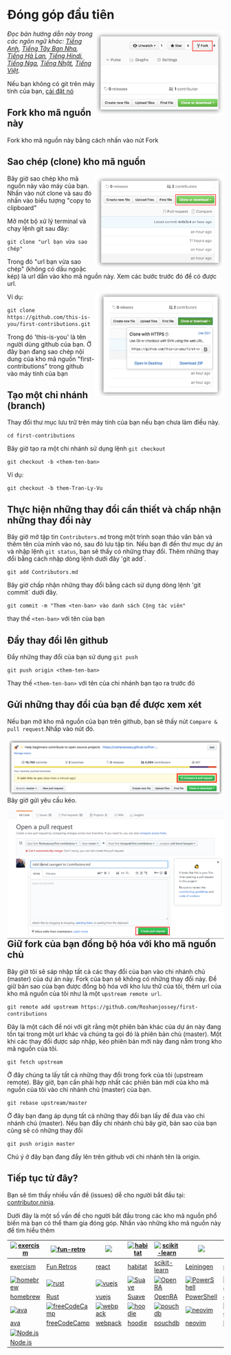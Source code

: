 # Đóng góp đầu tiên

<img align="right" width="300" src="assets/fork.png" alt="fork this repository" />  

*Đọc bản hướng dẵn này trong các ngôn ngữ khác:  [Tiếng Anh](README.md), [Tiếng Tây Ban Nha](README.es.md), [Tiếng Hà Lan](README.nl.md), [Tiếng Hindi](README.hi.md), [Tiếng Nga](README.ru.md), [Tiếng Nhật](README.ja.md), [Tiếng Việt](README.vn.md).*

Nếu bạn không có git trên máy tính của bạn, [ cài đặt nó ]( https://help.github.com/articles/set-up-git/ )

## Fork kho mã nguồn này

Fork kho mã nguồn này bằng cách nhấn vào nút Fork

## Sao chép (clone) kho mã nguồn

<img align="right" width="300" src="assets/clone.png" alt="clone this repository" />  

Bây giờ sao chép kho mã nguồn này vào máy của bạn. Nhấn vào nút clone và sau đó nhấn vào biểu tượng "copy to clipboard"

Mở một bộ xử lý terminal và chạy lệnh git sau đây:

```
git clone "url bạn vừa sao chép"
```
Trong đó "url bạn vừa sao chép" (không có dấu ngoặc kép) là url dẫn vào kho mã nguồn này. Xem các bước trước đó để có được url.

<img align="right" width="300" src="assets/copy-to-clipboard.png" alt="copy URL to clipboard" />

Ví dụ:
```
git clone https://github.com/this-is-you/first-contributions.git
```
Trong đó 'this-is-you' là tên người dùng github của bạn. Ở đây bạn đang sao chép nội dung của kho mã nguồn "first-contributions" trong github vào máy tính của bạn

## Tạo một chi nhánh (branch)

Thay đổi thư mục lưu trữ trên máy tính của bạn nếu bạn chưa làm điều này.

```
cd first-contributions
```
Bây giờ tạo ra một chi nhánh sử dụng lệnh `git checkout`
```
git checkout -b <them-ten-ban>
```

Ví dụ:
```
git checkout -b them-Tran-Ly-Vu
```

## Thực hiện những thay đổi cần thiết và chấp nhận những thay đổi này

Bây giờ mở tập tin `Contributors.md` trong một trình soạn thảo văn bản và thêm tên của mình vào nó, sau đó lưu tập tin. Nếu bạn đi đến thư mục dự án và nhập lệnh `git status`, bạn sẽ thấy có những thay đổi. Thêm những thay đổi bằng cách nhập dòng lệnh dưới đây 'git add`.
```
git add Contributors.md
```

Bây giờ chấp nhận những thay đổi bằng cách sử dụng dòng lệnh 'git commit` dưới đây.
```
git commit -m "Them <ten-ban> vào danh sách Cộng tác viên"
```
thay thế `<ten-ban>` với tên của bạn

## Đẩy thay đổi lên github

Đẩy những thay đổi của bạn sử dụng `git push`
```
git push origin <them-ten-ban>
```
Thay thế `<them-ten-ban>` với tên của chi nhánh bạn tạo ra trước đó

## Gửi những thay đổi của bạn để được xem xét

Nếu bạn mở kho mã nguồn của bạn trên github, bạn sẽ thấy nút `Compare & pull request`.Nhấp vào nút đó.

<img style="float: right;" src="assets/compare-and-pull.png" alt="create a pull request" />

Bây giờ gửi yêu cầu kéo.

<img style="float: right;" src="assets/submit-pull.png" alt="submit pull request" />

## Giữ fork của bạn đồng bộ hóa với kho mã nguồn chủ

Bây giờ tôi sẽ sáp nhập tất cả các thay đổi của bạn vào chi nhánh chủ (master) của dự án này. Fork của bạn sẽ không có những thay đổi này. Để giữ bản sao của bạn được đồng bộ hóa với kho lưu thữ của tôi, thêm url của kho mã nguồn của tôi như là một `upstream remote url`.
```
git remote add upstream https://github.com/Roshanjossey/first-contributions
```
Đây là một cách để nói với git rằng một phiên bản khác của dự án này đang tồn tại trong một url khác và chúng ta gọi đó là phiên bản chủ (master). Một khi các thay đổi được sáp nhập, kéo phiên bản mới này đang nằm trong kho mã nguồn của tôi.
```
git fetch upstream
```

Ở đây chúng ta lấy tất cả những thay đổi trong fork của tôi (upstream remote). Bây giờ, bạn cần phải hợp nhất các phiên bản mới của kho mã nguồn của tôi vào chi nhánh chủ (master) của bạn.
```
git rebase upstream/master
```
Ở đây bạn đang áp dụng tất cả những thay đổi bạn lấy để đưa vào chi nhánh chủ (master). Nếu bạn đẩy chi nhánh chủ bây giờ, bản sao của bạn cũng sẽ có những thay đổi
```
git push origin master
```
Chú ý ở đây bạn đang đẩy lên trên github với chi nhánh tên là origin.

## Tiếp tục tử đây?

Bạn sẽ tìm thấy nhiều vấn đề (issues) dễ cho người bắt đầu tại: [contributor.ninja](https://contributor.ninja).

Dưới đây là một số vấn đề cho người bắt đầu trong các kho mã nguồn phổ biến mà bạn có thể tham gia đóng góp. Nhấn vào những kho mã nguồn này để tìm hiểu thêm

|[![exercism](https://avatars2.githubusercontent.com/u/5624255?v=3&s=100)](https://github.com/exercism/exercism.io/issues?q=is%3Aopen+is%3Aissue+label%3A%22good+first+patch%22)|[![fun-retro](https://avatars3.githubusercontent.com/u/15913975?v=3&s=100)](https://github.com/funretro/distributed/issues?q=is%3Aopen+is%3Aissue+label%3Abeginner-friendly)|[<img width="100" src="https://cdn.worldvectorlogo.com/logos/react.svg">](https://github.com/facebook/react/issues?q=is%3Aopen+is%3Aissue+label%3A%22good+first+bug%22)|[![habitat](https://avatars1.githubusercontent.com/u/18171698?v=3&s=100)](https://github.com/habitat-sh/habitat/issues?q=is%3Aopen+is%3Aissue+label%3AEasy)|[![scikit-learn](https://avatars0.githubusercontent.com/u/365630?v=3&s=100)](https://github.com/scikit-learn/scikit-learn/issues?q=is%3Aopen+is%3Aissue+label%3AEasy)|[<img width="100" src="https://camo.githubusercontent.com/0f302c808c8457f6460913e33aed3478124612c2/687474703a2f2f6c65696e696e67656e2e6f72672f696d672f6c65696e696e67656e2e6a7067">](https://github.com/technomancy/leiningen/issues?q=is%3Aopen+is%3Aissue+label%3ANewbie)|[<img width="100" src="https://images.plot.ly/plotly-documentation/thumbnail/numpy-logo.jpg">](https://github.com/numpy/numpy/issues?q=is%3Aopen+is%3Aissue+label%3A%22Easy+Fix%22)|[![elasticsearch](https://avatars2.githubusercontent.com/u/6764390?v=3&s=100)](https://github.com/elastic/elasticsearch/issues?q=is%3Aopen+is%3Aissue+label%3A%22low+hanging+fruit%22)|
|---|---|---|---|---|---|---|---|
|[exercism](https://github.com/exercism/exercism.io/issues?q=is%3Aopen+is%3Aissue+label%3A%22good+first+patch%22)|[Fun Retros](https://github.com/funretro/distributed/issues?q=is%3Aopen+is%3Aissue+label%3Abeginner-friendly)|[react](https://github.com/facebook/react/issues?q=is%3Aopen+is%3Aissue+label%3A%22good+first+bug%22)|[habitat](https://github.com/habitat-sh/habitat/issues?q=is%3Aopen+is%3Aissue+label%3AEasy)|[scikit-learn](https://github.com/scikit-learn/scikit-learn/issues?q=is%3Aopen+is%3Aissue+label%3AEasy)|[Leiningen](https://github.com/technomancy/leiningen/issues?q=is%3Aopen+is%3Aissue+label%3ANewbie)|[numpy](https://github.com/numpy/numpy/issues?q=is%3Aopen+is%3Aissue+label%3A%22Easy+Fix%22)|[elasticsearch](https://github.com/elastic/elasticsearch/issues?q=is%3Aopen+is%3Aissue+label%3A%22low+hanging+fruit%22)|
|[![homebrew](https://avatars2.githubusercontent.com/u/1503512?v=3&s=100)](https://github.com/Homebrew/brew/issues?q=is%3Aopen+is%3Aissue+label%3A%22help+wanted%22)|[![rust](https://avatars1.githubusercontent.com/u/5430905?v=3&s=100)](https://github.com/rust-lang/rust/issues?q=is%3Aopen+is%3Aissue+label%3AE-easy)|[![vuejs](https://avatars1.githubusercontent.com/u/6128107?v=3&s=100)](https://github.com/vuejs/vue/issues?q=is%3Aopen+is%3Aissue+label%3A%22contribution+welcome%22)|[![Suave](https://avatars2.githubusercontent.com/u/5822862?v=3&s=100)](https://github.com/SuaveIO/suave/issues?q=is%3Aopen+is%3Aissue+label%3Ahardness-easy)|[![OpenRA](https://avatars3.githubusercontent.com/u/409046?v=3&s=100)](https://github.com/OpenRA/OpenRA/issues?q=is%3Aopen+is%3Aissue+label%3AEasy)|[![PowerShell](https://avatars0.githubusercontent.com/u/11524380?v=3&s=100)](https://github.com/powershell/powershell/issues?q=is%3Aopen+is%3Aissue+label%3AUp-for-Grabs)|[![coala](https://avatars2.githubusercontent.com/u/10620750?v=3&s=100)](https://github.com/coala/coala/issues?q=is%3Aopen+is%3Aissue+label%3Adifficulty%2Flow+label%3Adifficulty%2Fnewcomer)|[![moment](https://avatars2.githubusercontent.com/u/4129662?v=3&s=100)](https://github.com/moment/moment/issues?q=is%3Aopen+is%3Aissue+label%3AUp-For-Grabs)|
|[homebrew](https://github.com/Homebrew/brew/issues?q=is%3Aopen+is%3Aissue+label%3A%22help+wanted%22)|[Rust](https://github.com/rust-lang/rust/issues?q=is%3Aopen+is%3Aissue+label%3AE-easy)|[vuejs](https://github.com/vuejs/vue/issues?q=is%3Aopen+is%3Aissue+label%3A%22contribution+welcome%22)|[Suave](https://github.com/SuaveIO/suave/issues?q=is%3Aopen+is%3Aissue+label%3Ahardness-easy)|[OpenRA](https://github.com/OpenRA/OpenRA/issues?q=is%3Aopen+is%3Aissue+label%3AEasy)|[PowerShell](https://github.com/powershell/powershell/issues?q=is%3Aopen+is%3Aissue+label%3AUp-for-Grabs)|[coala](https://github.com/coala/coala/issues?q=is%3Aopen+is%3Aissue+label%3Adifficulty%2Flow+label%3Adifficulty%2Fnewcomer)|[moment](https://github.com/moment/moment/issues?q=is%3Aopen+is%3Aissue+label%3AUp-For-Grabs)|
|[![ava](https://avatars0.githubusercontent.com/u/8527916?v=3&s=100)](https://github.com/avajs/ava/issues?q=is%3Aopen+is%3Aissue+label%3A%22good+for+beginner%22)|[![freeCodeCamp](https://avatars0.githubusercontent.com/u/9892522?v=3&s=100)](https://github.com/freeCodeCamp/freeCodeCamp/issues?q=is%3Aopen+is%3Aissue+label%3Afirst-timers-only)|[![webpack](https://avatars3.githubusercontent.com/u/2105791?v=3&s=100)](https://github.com/webpack/webpack/issues?q=is%3Aopen+is%3Aissue+label%3A%22D1%3A+Easy+%28Contrib.+Difficulty%29%22)|[![hoodie](https://avatars1.githubusercontent.com/u/1888826?v=3&s=100)](https://github.com/hoodiehq/hoodie/issues?q=is%3Aopen+is%3Aissue+label%3Afirst-timers-only)|[![pouchdb](https://avatars3.githubusercontent.com/u/3406112?v=3&s=100)](https://github.com/pouchdb/pouchdb/issues?q=is%3Aopen+is%3Aissue+label%3A%22first+timers+only%22)|[![neovim](https://avatars0.githubusercontent.com/u/6471485?v=3&s=100)](https://github.com/neovim/neovim/issues?q=is%3Aopen+is%3Aissue+label%3Aentry-level)|[![babel](https://avatars2.githubusercontent.com/u/9637642?v=3&s=100)](https://github.com/babel/babel/issues?q=is%3Aopen+is%3Aissue+label%3Abeginner-friendly) |[<img width="100" src="https://github.com/adobe/brackets/blob/gh-pages/images/brackets_128.png?raw=true">](https://github.com/adobe/brackets/labels/Starter%20bug)|
|[ava](https://github.com/avajs/ava/issues?q=is%3Aopen+is%3Aissue+label%3A%22good+for+beginner%22)|[freeCodeCamp](https://github.com/freeCodeCamp/freeCodeCamp/issues?q=is%3Aopen+is%3Aissue+label%3Afirst-timers-only)|[webpack](https://github.com/webpack/webpack/issues?q=is%3Aopen+is%3Aissue+label%3A%22D1%3A+Easy+%28Contrib.+Difficulty%29%22)|[hoodie](https://github.com/hoodiehq/hoodie/issues?q=is%3Aopen+is%3Aissue+label%3Afirst-timers-only)|[pouchdb](https://github.com/pouchdb/pouchdb/issues?q=is%3Aopen+is%3Aissue+label%3A%22first+timers+only%22)|[neovim](https://github.com/neovim/neovim/issues?q=is%3Aopen+is%3Aissue+label%3Aentry-level)|[babel](https://github.com/babel/babel/issues?q=is%3Aopen+is%3Aissue+label%3Abeginner-friendly) |[brackets](https://github.com/adobe/brackets/labels/Starter%20bug)|
| [![Node.js](https://avatars1.githubusercontent.com/u/9950313?v=3&s=100)](https://github.com/nodejs/node/issues?q=is%3Aissue+is%3Aopen+label%3A%22good+first+contribution%22) |
| [Node.js](https://github.com/nodejs/node/issues?q=is%3Aissue+is%3Aopen+label%3A%22good+first+contribution%22) |